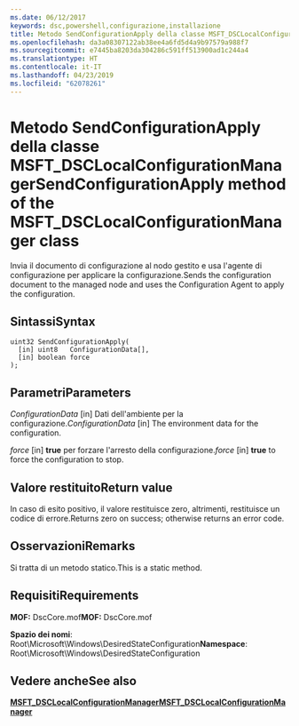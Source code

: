 ```yaml
---
ms.date: 06/12/2017
keywords: dsc,powershell,configurazione,installazione
title: Metodo SendConfigurationApply della classe MSFT_DSCLocalConfigurationManager
ms.openlocfilehash: da3a08307122ab38ee4a6fd5d4a9b97579a988f7
ms.sourcegitcommit: e7445ba8203da304286c591ff513900ad1c244a4
ms.translationtype: HT
ms.contentlocale: it-IT
ms.lasthandoff: 04/23/2019
ms.locfileid: "62078261"
---
```

# <a name="sendconfigurationapply-method-of-the-msftdsclocalconfigurationmanager-class"></a><span data-ttu-id="5f68a-103">Metodo SendConfigurationApply della classe MSFT_DSCLocalConfigurationManager</span><span class="sxs-lookup"><span data-stu-id="5f68a-103">SendConfigurationApply method of the MSFT_DSCLocalConfigurationManager class</span></span>

<span data-ttu-id="5f68a-104">Invia il documento di configurazione al nodo gestito e usa l'agente di configurazione per applicare la configurazione.</span><span class="sxs-lookup"><span data-stu-id="5f68a-104">Sends the configuration document to the managed node and uses the Configuration Agent to apply the configuration.</span></span>

## <a name="syntax"></a><span data-ttu-id="5f68a-105">Sintassi</span><span class="sxs-lookup"><span data-stu-id="5f68a-105">Syntax</span></span>

```mof
uint32 SendConfigurationApply(
  [in] uint8   ConfigurationData[],
  [in] boolean force
);
```

## <a name="parameters"></a><span data-ttu-id="5f68a-106">Parametri</span><span class="sxs-lookup"><span data-stu-id="5f68a-106">Parameters</span></span>

<span data-ttu-id="5f68a-107">*ConfigurationData* \[in\] Dati dell'ambiente per la configurazione.</span><span class="sxs-lookup"><span data-stu-id="5f68a-107">*ConfigurationData* \[in\] The environment data for the configuration.</span></span>

<span data-ttu-id="5f68a-108">*force* \[in\] **true** per forzare l'arresto della configurazione.</span><span class="sxs-lookup"><span data-stu-id="5f68a-108">*force* \[in\] **true** to force the configuration to stop.</span></span>

## <a name="return-value"></a><span data-ttu-id="5f68a-109">Valore restituito</span><span class="sxs-lookup"><span data-stu-id="5f68a-109">Return value</span></span>

<span data-ttu-id="5f68a-110">In caso di esito positivo, il valore restituisce zero, altrimenti, restituisce un codice di errore.</span><span class="sxs-lookup"><span data-stu-id="5f68a-110">Returns zero on success; otherwise returns an error code.</span></span>

## <a name="remarks"></a><span data-ttu-id="5f68a-111">Osservazioni</span><span class="sxs-lookup"><span data-stu-id="5f68a-111">Remarks</span></span>

<span data-ttu-id="5f68a-112">Si tratta di un metodo statico.</span><span class="sxs-lookup"><span data-stu-id="5f68a-112">This is a static method.</span></span>

## <a name="requirements"></a><span data-ttu-id="5f68a-113">Requisiti</span><span class="sxs-lookup"><span data-stu-id="5f68a-113">Requirements</span></span>

<span data-ttu-id="5f68a-114">**MOF:** DscCore.mof</span><span class="sxs-lookup"><span data-stu-id="5f68a-114">**MOF:** DscCore.mof</span></span>

<span data-ttu-id="5f68a-115">**Spazio dei nomi**: Root\Microsoft\Windows\DesiredStateConfiguration</span><span class="sxs-lookup"><span data-stu-id="5f68a-115">**Namespace**: Root\Microsoft\Windows\DesiredStateConfiguration</span></span>

## <a name="see-also"></a><span data-ttu-id="5f68a-116">Vedere anche</span><span class="sxs-lookup"><span data-stu-id="5f68a-116">See also</span></span>

[<span data-ttu-id="5f68a-117">**MSFT_DSCLocalConfigurationManager**</span><span class="sxs-lookup"><span data-stu-id="5f68a-117">**MSFT_DSCLocalConfigurationManager**</span></span>](msft-dsclocalconfigurationmanager.md)